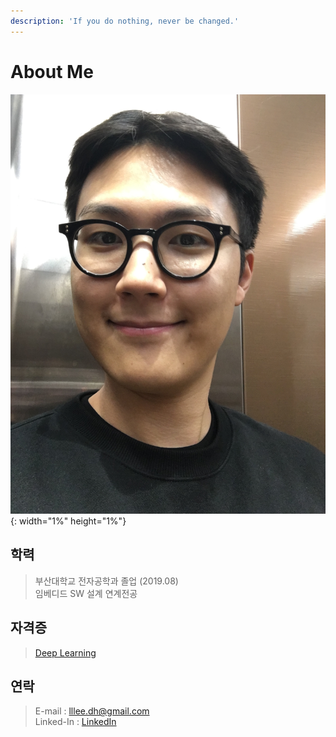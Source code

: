 ```yaml
---
description: 'If you do nothing, never be changed.'
---
```


# About Me

![](.gitbook/assets/mypicture.jpg){: width="1%" height="1%"}

## 학력

> 부산대학교 전자공학과 졸업 \(2019.08\)   
> 임베디드 SW 설계 연계전공

## 자격증

> [Deep Learning](https://www.coursera.org/account/accomplishments/specialization/EGHN8RSF74FF)

## 연락

> E-mail : lllee.dh@gmail.com  
>  Linked-In : [LinkedIn](https://linkedin.com/in/dong-hyeong-lee-919009173)

